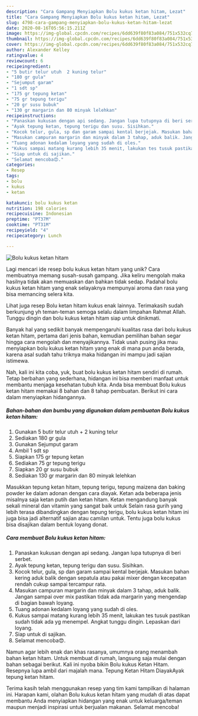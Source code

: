 ```yaml
---
description: "Cara Gampang Menyiapkan Bolu kukus ketan hitam, Lezat"
title: "Cara Gampang Menyiapkan Bolu kukus ketan hitam, Lezat"
slug: 4798-cara-gampang-menyiapkan-bolu-kukus-ketan-hitam-lezat
date: 2020-08-16T05:56:15.211Z
image: https://img-global.cpcdn.com/recipes/6dd639f80f83a084/751x532cq70/bolu-kukus-ketan-hitam-foto-resep-utama.jpg
thumbnail: https://img-global.cpcdn.com/recipes/6dd639f80f83a084/751x532cq70/bolu-kukus-ketan-hitam-foto-resep-utama.jpg
cover: https://img-global.cpcdn.com/recipes/6dd639f80f83a084/751x532cq70/bolu-kukus-ketan-hitam-foto-resep-utama.jpg
author: Alexander Kelley
ratingvalue: 4
reviewcount: 6
recipeingredient:
- "5 butir telur utuh  2 kuning telur"
- "180 gr gula"
- "Sejumput garam"
- "1 sdt sp"
- "175 gr tepung ketan"
- "75 gr tepung terigu"
- "20 gr susu bubuk"
- "130 gr margarin dan 80 minyak lelehkan"
recipeinstructions:
- "Panaskan kukusan dengan api sedang. Jangan lupa tutupnya di beri serbet."
- "Ayak tepung ketan, tepung terigu dan susu. Sisihkan."
- "Kocok telur, gula, sp dan garam sampai kental berjejak. Masukan bahan kering aduk balik dengan sepatula atau pakai mixer dengan kecepatan rendah cukup sampai tercampur rata."
- "Masukan campuran margarin dan minyak dalam 3 tahap, aduk balik. Jangan sampai over mix pastikan tidak ada margarin yang mengendap di bagian bawah loyang."
- "Tuang adonan kedalam loyang yang sudah di oles."
- "Kukus sampai matang kurang lebih 35 menit, lakukan tes tusuk pastikan sudah tidak ada yg menempel. Angkat tunggu dingin. Lepaskan dari loyang."
- "Siap untuk di sajikan."
- "Selamat mencoba😍."
categories:
- Resep
tags:
- bolu
- kukus
- ketan

katakunci: bolu kukus ketan 
nutrition: 198 calories
recipecuisine: Indonesian
preptime: "PT37M"
cooktime: "PT31M"
recipeyield: "4"
recipecategory: Lunch

---
```



![Bolu kukus ketan hitam](https://img-global.cpcdn.com/recipes/6dd639f80f83a084/751x532cq70/bolu-kukus-ketan-hitam-foto-resep-utama.jpg)

Lagi mencari ide resep bolu kukus ketan hitam yang unik? Cara membuatnya memang susah-susah gampang. Jika keliru mengolah maka hasilnya tidak akan memuaskan dan bahkan tidak sedap. Padahal bolu kukus ketan hitam yang enak selayaknya mempunyai aroma dan rasa yang bisa memancing selera kita.

Lihat juga resep Bolu ketan hitam kukus enak lainnya. Terimakasih sudah berkunjung yh teman-teman semoga selalu dalam limpahan Rahmat Allah. Tunggu dingin dan bolu kukus ketan hitam siap untuk dinikmati.

Banyak hal yang sedikit banyak mempengaruhi kualitas rasa dari bolu kukus ketan hitam, pertama dari jenis bahan, kemudian pemilihan bahan segar hingga cara mengolah dan menyajikannya. Tidak usah pusing jika mau menyiapkan bolu kukus ketan hitam yang enak di mana pun anda berada, karena asal sudah tahu triknya maka hidangan ini mampu jadi sajian istimewa.


Nah, kali ini kita coba, yuk, buat bolu kukus ketan hitam sendiri di rumah. Tetap berbahan yang sederhana, hidangan ini bisa memberi manfaat untuk membantu menjaga kesehatan tubuh kita. Anda bisa membuat Bolu kukus ketan hitam memakai 8 bahan dan 8 tahap pembuatan. Berikut ini cara dalam menyiapkan hidangannya.

<!--inarticleads1-->

##### Bahan-bahan dan bumbu yang digunakan dalam pembuatan Bolu kukus ketan hitam:

1. Gunakan 5 butir telur utuh + 2 kuning telur
1. Sediakan 180 gr gula
1. Gunakan Sejumput garam
1. Ambil 1 sdt sp
1. Siapkan 175 gr tepung ketan
1. Sediakan 75 gr tepung terigu
1. Siapkan 20 gr susu bubuk
1. Sediakan 130 gr margarin dan 80 minyak lelehkan


Masukkan tepung ketan hitam, tepung terigu, tepung maizena dan baking powder ke dalam adonan dengan cara diayak. Ketan ada beberapa jenis misalnya saja ketan putih dan ketan hitam. Ketan mengandung banyak sekali mineral dan vitamin yang sangat baik untuk Selain rasa gurih yang lebih terasa dibandingkan dengan tepung terigu, bolu kukus ketan hitam ini juga bisa jadi alternatif sajian atau camilan untuk. Tentu juga bolu kukus bisa disajikan dalam bentuk loyang donat. 

<!--inarticleads2-->

##### Cara membuat Bolu kukus ketan hitam:

1. Panaskan kukusan dengan api sedang. Jangan lupa tutupnya di beri serbet.
1. Ayak tepung ketan, tepung terigu dan susu. Sisihkan.
1. Kocok telur, gula, sp dan garam sampai kental berjejak. Masukan bahan kering aduk balik dengan sepatula atau pakai mixer dengan kecepatan rendah cukup sampai tercampur rata.
1. Masukan campuran margarin dan minyak dalam 3 tahap, aduk balik. Jangan sampai over mix pastikan tidak ada margarin yang mengendap di bagian bawah loyang.
1. Tuang adonan kedalam loyang yang sudah di oles.
1. Kukus sampai matang kurang lebih 35 menit, lakukan tes tusuk pastikan sudah tidak ada yg menempel. Angkat tunggu dingin. Lepaskan dari loyang.
1. Siap untuk di sajikan.
1. Selamat mencoba😍.


Namun agar lebih enak dan khas rasanya, umumnya orang menambah bahan ketan hitam. Untuk membuat di rumah, langsung saja mulai dengan bahan sebagai berikut. Kali ini nyoba bikin Bolu kukus Ketan Hitam. Resepnya lupa ambil dari majalah mana. Tepung Ketan Hitam DiayakAyak tepung ketan hitam. 

Terima kasih telah menggunakan resep yang tim kami tampilkan di halaman ini. Harapan kami, olahan Bolu kukus ketan hitam yang mudah di atas dapat membantu Anda menyiapkan hidangan yang enak untuk keluarga/teman maupun menjadi inspirasi untuk berjualan makanan. Selamat mencoba!
